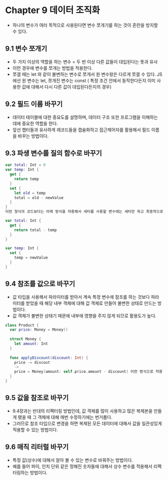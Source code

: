# Chapter 9 데이터 조직화
- 하나의 변수가 여러 목적으로 사용된다면 변수 쪼개기를 하는 것이 혼란을 방지할 수 있다.

## 9.1 변수 쪼개기
- 두 가지 이상의 역할을 하는 변수 = 두 번 이상 다른 값들이 대입된다는 뜻과 유사
- 이런 경우에 변수를 쪼개는 방법을 적용한다.
- 쪼갤 때는 let 와 같이 불변하는 변수로 쪼개서 원 변수랑은 다르게 쪼갤 수 있다. JS에선 원 변수는 let, 쪼개진 변수는 const ( 특정 조건 안에서 동작한다든지 이미 사용한 값에 대해서 다시 다른 값이 대입된다든지의 경우)

## 9.2 필드 이름 바꾸기
- 데이터 테이블에 대한 중요도를 설명하며, 데이터 구조 또한 프로그램을 이해하는 데에 중요한 역할을 한다.
- 앞선 챕터들과 유사하게 레코드들을 캡슐화하고 접근제어자를 활용해서 필드 이름을 바꾸는 방법이다.

## 9.3 파생 변수를 질의 함수로 바꾸기
~~~swift
var total: Int = 0
var temp: Int {
  get {
    return temp
  }
  set {
    let old = temp
    total = old - newValue
  }
}
이런 형식의 코드보다는 아래 방식을 차용해서 세터를 사용할 변수에는 세터만 하고 최종적으로 값을 반환해서 이용할 변수에 대해서 질의 함수 형태로 구성하는 방법이 좋다.

var total: Int {
  get {
    return total - temp
  }
}

var temp: Int {
  set {
    temp = newValue
  }
}

~~~

## 9.4 참조를 값으로 바꾸기
- 값 타입을 사용해서 파라미터를 받아서 계속 특정 변수에 참조를 하는 것보다 파라미터를 받았을 때 해당 내부 객체에 대해 값 객체로 만들어 불변한 상태로 만드는 방법이다.
- 값 객체가 불변한 상태기 때문에 내부에 영향을 주지 않게 되므로 활용도가 높다.

~~~swift
class Product {
  var price: Money = Money()
  
  struct Money {
    let amount: Int
  }
  
  func applyDiscount(discount: Int) {
    price -= discout 
    ->
    price = Money(amount: self.price.amount - discount) 이런 방식으로 적용한다.
  }
}
~~~

## 9.5 값을 참조로 바꾸기
- 9.4장과는 반대의 리팩터링 방법인데, 값 객체를 많이 사용하고 많은 복제본을 만들게 됐을 때 그 객체에 대해 매번 수정하기에는 번거롭다. 
- 그러므로 참조 타입으로 변경을 하면 복제된 모든 데이터에 대해서 값을 일관성있게 적용할 수 있는 방법이다.

## 9.6 매직 리터럴 바꾸기
- 특정 값(상수)에 대해서 알아 볼 수 있는 변수로 바꿔주는 방법이다.
- 예를 들어 파이, 인치 단위 같은 정해진 숫자들에 대해서 상수 변수를 적용해서 리팩터링하는 방법이다.

